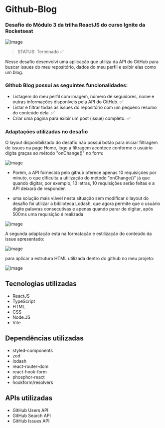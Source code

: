 # Github-Blog

### Desafio do Módulo 3 da trilha ReactJS do curso Ignite da Rocketseat

![image](https://github.com/ViniciusOshima/Coffee-Delivery/assets/105689421/89c05369-d7fd-4d3a-9624-89bb2eb35061)

> STATUS: Terminado ✅

Nesse desafio desenvolvi uma aplicação que utiliza da API do GitHub para buscar issues do meu repositório, dados do meu perfil e exibir elas como um blog.

### Github Blog possui as seguintes funcionalidades:

+ Listagem do meu perfil com imagem, número de seguidores, nome e outras informações disponíveis pela API do GitHub. ✅
+ Listar e filtrar todas as issues do repositório com um pequeno resumo do conteúdo dela. ✅
+ Criar uma página para exibir um post (issue) completo. ✅

### Adaptações utilizadas no desafio

O layout disponibilizado do desafio não possui botão para iniciar filtragem de issues na page Home, logo a filtragem acontece conforme o usuário digita graças ao método "onChange()" no form:

![image](https://github.com/ViniciusOshima/Coffee-Delivery/assets/105689421/2de68976-72ed-4503-afa9-5c4a61796355)

- Porém, a API fornecida pelo github oferece apenas 10 requisições por minuto, o que dificulta a utilização do método "onChange()" já que quando digitar, por exemplo, 10 letras, 10 requisições serão feitas e a API deixará de responder.

- uma solução mais viável nesta situação sem modificar o layout do desafio foi utilizar a biblioteca Lodash, que agora permite que o usuário digite palavras consecutivas e apenas quando parar de digitar, após 500ms uma requisição é realizada

![image](https://github.com/ViniciusOshima/Coffee-Delivery/assets/105689421/cba7d1ab-e62b-4567-844c-cfba2d60d2b7)

A segunda adaptação está na formatação e estilização do conteúdo da issue apresentado:

![image](https://github.com/ViniciusOshima/Coffee-Delivery/assets/105689421/f900d4d1-c711-4fa3-a216-ef558a9bd9c4)

para aplicar a estrutura HTML utilizada dentro do github no meu projeto:

![image](https://github.com/ViniciusOshima/Github-Blog/assets/105689421/08b91ca1-d9f3-4a01-8441-f029c96a2377)



## Tecnologias utilizadas

+ ReactJS
+ TypeScript
+ HTML
+ CSS
+ Node.JS
+ Vite

## Dependências utilizadas

+ styled-components
+ zod
+ lodash
+ react-router-dom
+ react-hook-form
+ phosphor-react
+ hookform/resolvers

## APIs utilizadas

+ GitHub Users API
+ GitHub Search API
+ GitHub Issues API
